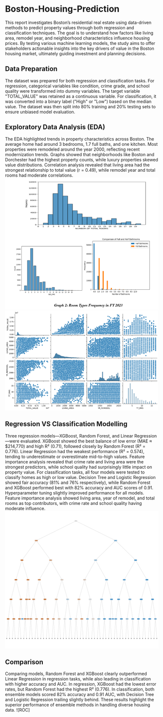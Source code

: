 # Boston-Housing-Prediction
This report investigates Boston’s residential real estate using data-driven methods to predict property values through both regression and classification techniques. The goal is to understand how factors like living area, remodel year, and neighborhood characteristics influence housing prices. By testing various machine learning models, the study aims to offer stakeholders actionable insights into the key drivers of value in the Boston housing market, ultimately guiding investment and planning decisions.

## Data Preparation
The dataset was prepared for both regression and classification tasks. For regression, categorical variables like condition, crime grade, and school quality were transformed into dummy variables. The target variable "TOTAL_VALUE" was retained as a continuous variable. For classification, it was converted into a binary label ("High" or "Low") based on the median value. The dataset was then split into 80% training and 20% testing sets to ensure unbiased model evaluation.

## Exploratory Data Analysis (EDA)
The EDA highlighted trends in property characteristics across Boston. The average home had around 3 bedrooms, 1.7 full baths, and one kitchen. Most properties were remodeled around the year 2000, reflecting recent modernization trends. Graphs showed that neighborhoods like Boston and Dorchester had the highest property counts, while luxury properties skewed value distributions. Correlation analysis revealed that living area had the strongest relationship to total value (r = 0.49), while remodel year and total rooms had moderate correlations.
![EDA](https://github.com/wannidasmile/Boston-Housing-Prediction/blob/main/Screenshot%202025-04-19%20184932.png)
![Pair Plot for Correlation Matrix](https://github.com/wannidasmile/Boston-Housing-Prediction/blob/main/Picture2.png)

## Regression VS Classification Modelling
Three regression models—XGBoost, Random Forest, and Linear Regression—were evaluated. XGBoost showed the best balance of low error (MAE ≈ $214,770) and high R² (0.71), followed closely by Random Forest (R² = 0.776). Linear Regression had the weakest performance (R² = 0.574), tending to underestimate or overestimate mid-to-high values. Feature importance analysis revealed that crime rate and living area were the strongest predictors, while school quality had surprisingly little impact on property value.
For classification tasks, all four models were tested to classify homes as high or low value. Decision Tree and Logistic Regression showed fair accuracy (81% and 76% respectively), while Random Forest and XGBoost performed best with 82% accuracy and AUC scores of 0.91. Hyperparameter tuning slightly improved performance for all models. Feature importance analysis showed living area, year of remodel, and total rooms as top contributors, with crime rate and school quality having moderate influence.
![DT](https://github.com/wannidasmile/Boston-Housing-Prediction/blob/main/decisiontree.png)

## Comparison
Comparing models, Random Forest and XGBoost clearly outperformed Linear Regression in regression tasks, while also leading in classification with higher accuracy and AUC. In regression, XGBoost had the lowest error rates, but Random Forest had the highest R² (0.776). In classification, both ensemble models scored 82% accuracy and 0.91 AUC, with Decision Tree and Logistic Regression trailing slightly behind. These results highlight the superior performance of ensemble methods in handling diverse housing data.
![ROC]
